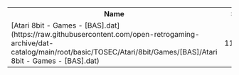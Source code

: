 <table>
<tr><th>Name</th><th>Size</th></tr>
<tr><td>[Atari 8bit - Games - [BAS].dat](https://raw.githubusercontent.com/open-retrogaming-archive/dat-catalog/main/root/basic/TOSEC/Atari/8bit/Games/[BAS]/Atari 8bit - Games - [BAS].dat)</td><td>112843</td></tr>
</table>
